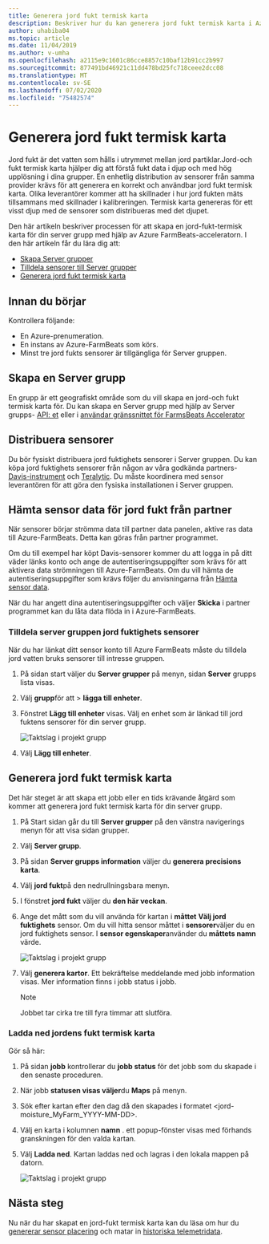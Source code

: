 ```yaml
---
title: Generera jord fukt termisk karta
description: Beskriver hur du kan generera jord fukt termisk karta i Azure FarmBeats
author: uhabiba04
ms.topic: article
ms.date: 11/04/2019
ms.author: v-umha
ms.openlocfilehash: a2115e9c1601c86cce8857c10baf12b91cc2b997
ms.sourcegitcommit: 877491bd46921c11dd478bd25fc718ceee2dcc08
ms.translationtype: MT
ms.contentlocale: sv-SE
ms.lasthandoff: 07/02/2020
ms.locfileid: "75482574"
---
```

# <a name="generate-soil-moisture-heatmap"></a>Generera jord fukt termisk karta

Jord fukt är det vatten som hålls i utrymmet mellan jord partiklar.Jord-och fukt termisk karta hjälper dig att förstå fukt data i djup och med hög upplösning i dina grupper. En enhetlig distribution av sensorer från samma provider krävs för att generera en korrekt och användbar jord fukt termisk karta. Olika leverantörer kommer att ha skillnader i hur jord fukten mäts tillsammans med skillnader i kalibreringen. Termisk karta genereras för ett visst djup med de sensorer som distribueras med det djupet.

Den här artikeln beskriver processen för att skapa en jord-fukt-termisk karta för din server grupp med hjälp av Azure FarmBeats-acceleratorn. I den här artikeln får du lära dig att:

- [Skapa Server grupper](#create-a-farm)
- [Tilldela sensorer till Server grupper](#get-soil-moisture-sensor-data-from-partner)
- [Generera jord fukt termisk karta](#generate-soil-moisture-heatmap)

## <a name="before-you-begin"></a>Innan du börjar

Kontrollera följande:  

- En Azure-prenumeration.
- En instans av Azure-FarmBeats som körs.
- Minst tre jord fukts sensorer är tillgängliga för Server gruppen.

## <a name="create-a-farm"></a>Skapa en Server grupp

En grupp är ett geografiskt område som du vill skapa en jord-och fukt termisk karta för. Du kan skapa en Server grupp med hjälp av Server grupps- [API: et](https://aka.ms/FarmBeatsDatahubSwagger) eller i [användar gränssnittet för FarmsBeats Accelerator](manage-farms-in-azure-farmbeats.md#create-farms)

## <a name="deploy-sensors"></a>Distribuera sensorer

Du bör fysiskt distribuera jord fuktighets sensorer i Server gruppen. Du kan köpa jord fuktighets sensorer från någon av våra godkända partners- [Davis-instrument](https://www.davisinstruments.com/product/enviromonitor-gateway/) och [Teralytic](https://teralytic.com/). Du måste koordinera med sensor leverantören för att göra den fysiska installationen i Server gruppen.

## <a name="get-soil-moisture-sensor-data-from-partner"></a>Hämta sensor data för jord fukt från partner

När sensorer börjar strömma data till partner data panelen, aktive ras data till Azure-FarmBeats. Detta kan göras från partner programmet.

Om du till exempel har köpt Davis-sensorer kommer du att logga in på ditt väder länks konto och ange de autentiseringsuppgifter som krävs för att aktivera data strömningen till Azure-FarmBeats. Om du vill hämta de autentiseringsuppgifter som krävs följer du anvisningarna från [Hämta sensor data](get-sensor-data-from-sensor-partner.md#get-sensor-data-from-sensor-partners).

När du har angett dina autentiseringsuppgifter och väljer **Skicka** i partner programmet kan du låta data flöda in i Azure-FarmBeats.

### <a name="assign-soil-moisture-sensors-to-the-farm"></a>Tilldela server gruppen jord fuktighets sensorer

När du har länkat ditt sensor konto till Azure FarmBeats måste du tilldela jord vatten bruks sensorer till intresse gruppen.

1.  På sidan start väljer du **Server grupper** på menyn, sidan **Server** grupps lista visas.
2.  Välj **grupp**för att  >  **lägga till enheter**.
3.  Fönstret **Lägg till enheter** visas. Välj en enhet som är länkad till jord fuktens sensorer för din server grupp.

    ![Taktslag i projekt grupp](./media/get-sensor-data-from-sensor-partner/add-devices-1.png)

4. Välj **Lägg till enheter**.     

## <a name="generate-soil-moisture-heatmap"></a>Generera jord fukt termisk karta

Det här steget är att skapa ett jobb eller en tids krävande åtgärd som kommer att generera jord fukt termisk karta för din server grupp.

1.  På Start sidan går du till **Server grupper** på den vänstra navigerings menyn för att visa sidan grupper.
2.  Välj **Server grupp**.
3.  På sidan **Server grupps information** väljer du **generera precisions karta**.
4.  Välj **jord fukt**på den nedrullningsbara menyn.
5.  I fönstret **jord fukt** väljer du **den här veckan**.
6.  Ange det mått som du vill använda för kartan i **måttet** **Välj jord fuktighets** sensor.
    Om du vill hitta sensor måttet i **sensorer**väljer du en jord fuktighets sensor. I **sensor egenskaper**använder du **måttets namn** värde.

    ![Taktslag i projekt grupp](./media/get-sensor-data-from-sensor-partner/soil-moisture-1.png)


7.  Välj **generera kartor**.
    Ett bekräftelse meddelande med jobb information visas. Mer information finns i jobb status i jobb.

    >[!NOTE]
    > Jobbet tar cirka tre till fyra timmar att slutföra.

### <a name="download-the-soil-moisture-heatmap"></a>Ladda ned jordens fukt termisk karta

Gör så här:

1. På sidan **jobb** kontrollerar du **jobb status** för det jobb som du skapade i den senaste proceduren.
2. När jobb **statusen visas väljer**du **Maps** på menyn.
3. Sök efter kartan efter den dag då den skapades i formatet <jord-moisture_MyFarm_YYYY-MM-DD>.
4. Välj en karta i kolumnen **namn** . ett popup-fönster visas med förhands granskningen för den valda kartan.
5. Välj **Ladda ned**. Kartan laddas ned och lagras i den lokala mappen på datorn.

    ![Taktslag i projekt grupp](./media/get-sensor-data-from-sensor-partner/download-soil-moisture-map-1.png)

## <a name="next-steps"></a>Nästa steg

Nu när du har skapat en jord-fukt termisk karta kan du läsa om hur du [genererar sensor placering](generate-maps-in-azure-farmbeats.md#sensor-placement-map) och matar in [historiska telemetridata](ingest-historical-telemetry-data-in-azure-farmbeats.md). 
